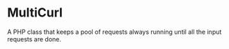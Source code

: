 # MultiCurl
A PHP class that keeps a pool of requests always running until all the input requests are done.

